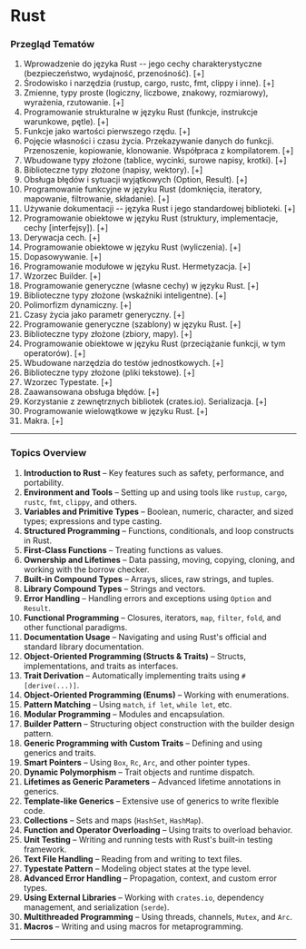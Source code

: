 # Rust
### Przegląd Tematów 

1. Wprowadzenie do języka Rust -- jego cechy charakterystyczne (bezpieczeństwo, wydajność, przenośność). [+]
2. Środowisko i narzędzia (rustup, cargo, rustc, fmt, clippy i inne). [+]
3. Zmienne, typy proste (logiczny, liczbowe, znakowy, rozmiarowy), wyrażenia, rzutowanie. [+]
4. Programowanie strukturalne w języku Rust (funkcje, instrukcje warunkowe, pętle). [+]
5. Funkcje jako wartości pierwszego rzędu. [+]
6. Pojęcie własności i czasu życia. Przekazywanie danych do funkcji. Przenoszenie, kopiowanie, klonowanie. Współpraca z kompilatorem. [+]
7. Wbudowane typy złożone (tablice, wycinki, surowe napisy, krotki). [+]
8. Biblioteczne typy złożone (napisy, wektory). [+]
9. Obsługa błędów i sytuacji wyjątkowych (Option, Result). [+]
10. Programowanie funkcyjne w języku Rust (domknięcia, iteratory, mapowanie, filtrowanie, składanie). [+]
11. Używanie dokumentacji -- języka Rust i jego standardowej biblioteki. [+]
12. Programowanie obiektowe w języku Rust (struktury, implementacje, cechy [interfejsy]). [+]
13. Derywacja cech. [+]
14. Programowanie obiektowe w języku Rust (wyliczenia). [+]
15. Dopasowywanie. [+]
16. Programowanie modułowe w języku Rust. Hermetyzacja. [+]
17. Wzorzec Builder. [+]
18. Programowanie generyczne (własne cechy) w języku Rust. [+]
19. Biblioteczne typy złożone (wskaźniki inteligentne). [+]
20. Polimorfizm dynamiczny. [+]
21. Czasy życia jako parametr generyczny. [+]
22. Programowanie generyczne (szablony) w języku Rust. [+]
23. Biblioteczne typy złożone (zbiory, mapy). [+]
24. Programowanie obiektowe w języku Rust (przeciążanie funkcji, w tym operatorów). [+]
25. Wbudowane narzędzia do testów jednostkowych. [+]
26. Biblioteczne typy złożone (pliki tekstowe). [+]
27. Wzorzec Typestate. [+]
28. Zaawansowana obsługa błędów. [+]
29. Korzystanie z zewnętrznych bibliotek (crates.io). Serializacja. [+]
30. Programowanie wielowątkowe w języku Rust. [+]
31. Makra. [+]
------

### Topics Overview

1. **Introduction to Rust** – Key features such as safety, performance, and portability.
2. **Environment and Tools** – Setting up and using tools like `rustup`, `cargo`, `rustc`, `fmt`, `clippy`, and others.
3. **Variables and Primitive Types** – Boolean, numeric, character, and sized types; expressions and type casting.
4. **Structured Programming** – Functions, conditionals, and loop constructs in Rust.
5. **First-Class Functions** – Treating functions as values.
6. **Ownership and Lifetimes** – Data passing, moving, copying, cloning, and working with the borrow checker.
7. **Built-in Compound Types** – Arrays, slices, raw strings, and tuples.
8. **Library Compound Types** – Strings and vectors.
9. **Error Handling** – Handling errors and exceptions using `Option` and `Result`.
10. **Functional Programming** – Closures, iterators, `map`, `filter`, `fold`, and other functional paradigms.
11. **Documentation Usage** – Navigating and using Rust's official and standard library documentation.
12. **Object-Oriented Programming (Structs & Traits)** – Structs, implementations, and traits as interfaces.
13. **Trait Derivation** – Automatically implementing traits using `#[derive(...)]`.
14. **Object-Oriented Programming (Enums)** – Working with enumerations.
15. **Pattern Matching** – Using `match`, `if let`, `while let`, etc.
16. **Modular Programming** – Modules and encapsulation.
17. **Builder Pattern** – Structuring object construction with the builder design pattern.
18. **Generic Programming with Custom Traits** – Defining and using generics and traits.
19. **Smart Pointers** – Using `Box`, `Rc`, `Arc`, and other pointer types.
20. **Dynamic Polymorphism** – Trait objects and runtime dispatch.
21. **Lifetimes as Generic Parameters** – Advanced lifetime annotations in generics.
22. **Template-like Generics** – Extensive use of generics to write flexible code.
23. **Collections** – Sets and maps (`HashSet`, `HashMap`).
24. **Function and Operator Overloading** – Using traits to overload behavior.
25. **Unit Testing** – Writing and running tests with Rust's built-in testing framework.
26. **Text File Handling** – Reading from and writing to text files.
27. **Typestate Pattern** – Modeling object states at the type level.
28. **Advanced Error Handling** – Propagation, context, and custom error types.
29. **Using External Libraries** – Working with `crates.io`, dependency management, and serialization (`serde`).
30. **Multithreaded Programming** – Using threads, channels, `Mutex`, and `Arc`.
31. **Macros** – Writing and using macros for metaprogramming.

---

